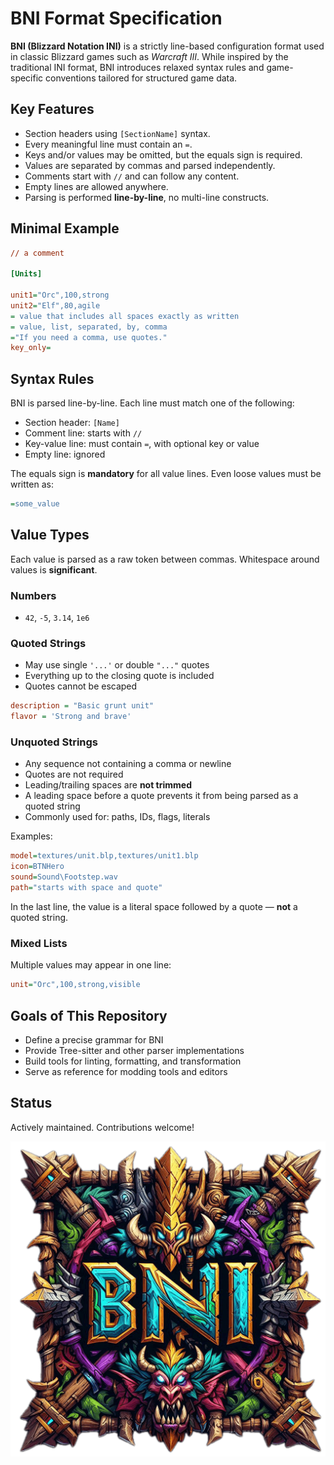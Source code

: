 # BNI Format Specification

**BNI (Blizzard Notation INI)** is a strictly line-based configuration format used in classic Blizzard games such as
*Warcraft III*. While inspired by the traditional INI format, BNI introduces relaxed syntax rules and game-specific
conventions tailored for structured game data.

## Key Features

- Section headers using `[SectionName]` syntax.
- Every meaningful line must contain an `=`.
- Keys and/or values may be omitted, but the equals sign is required.
- Values are separated by commas and parsed independently.
- Comments start with `//` and can follow any content.
- Empty lines are allowed anywhere.
- Parsing is performed **line-by-line**, no multi-line constructs.

## Minimal Example

```ini
// a comment

[Units]

unit1="Orc",100,strong
unit2="Elf",80,agile
= value that includes all spaces exactly as written
= value, list, separated, by, comma
="If you need a comma, use quotes."
key_only=
```

## Syntax Rules

BNI is parsed line-by-line. Each line must match one of the following:

- Section header: `[Name]`
- Comment line: starts with `//`
- Key-value line: must contain `=`, with optional key or value
- Empty line: ignored

The equals sign is **mandatory** for all value lines. Even loose values must be written as:

```ini
=some_value
```

## Value Types

Each value is parsed as a raw token between commas. Whitespace around values is **significant**.

### Numbers

- `42`, `-5`, `3.14`, `1e6`

### Quoted Strings

- May use single `'...'` or double `"..."` quotes
- Everything up to the closing quote is included
- Quotes cannot be escaped

```ini
description = "Basic grunt unit"
flavor = 'Strong and brave'
```

### Unquoted Strings

- Any sequence not containing a comma or newline
- Quotes are not required
- Leading/trailing spaces are **not trimmed**
- A leading space before a quote prevents it from being parsed as a quoted string
- Commonly used for: paths, IDs, flags, literals

Examples:

```ini
model=textures/unit.blp,textures/unit1.blp
icon=BTNHero
sound=Sound\Footstep.wav
path="starts with space and quote"
```

In the last line, the value is a literal space followed by a quote — **not** a quoted string.

### Mixed Lists

Multiple values may appear in one line:

```ini
unit="Orc",100,strong,visible
```

## Goals of This Repository

- Define a precise grammar for BNI
- Provide Tree-sitter and other parser implementations
- Build tools for linting, formatting, and transformation
- Serve as reference for modding tools and editors

## Status

Actively maintained. Contributions welcome!




<p align="center">
  <img src="https://raw.githubusercontent.com/WarRaft/BNI/refs/heads/main/preview/logo.png" alt=""/>
</p>
